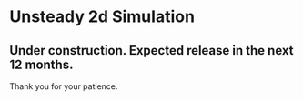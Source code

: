 # Unsteady 2d Simulation

## Under construction. Expected release in the next 12 months.

Thank you for your patience.
